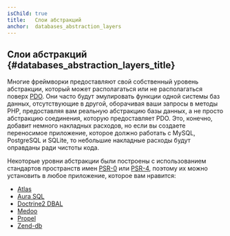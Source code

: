 ```yaml
---
isChild: true
title:   Слои абстракций
anchor:  databases_abstraction_layers
---
```


## Слои абстракций {#databases_abstraction_layers_title}

Многие фреймворки предоставляют свой собственный уровень абстракции, который может располагаться или не располагаться
поверх [PDO][1]. Они часто будут эмулировать функции одной системы баз данных, отсутствующие в другой, оборачивая ваши
запросы в методы PHP, предоставляя вам реальную абстракцию базы данных, а не просто абстракцию соединения, которую
предоставляет PDO. Это, конечно, добавит немного накладных расходов, но если вы создаете переносимое приложение,
которое должно работать с MySQL, PostgreSQL и SQLite, то небольшие накладные расходы будут оправданы ради чистоты кода.

Некоторые уровни абстракции были построены с использованием стандартов пространств имен [PSR-0][psr0] или [PSR-4][psr4],
поэтому их можно установить в любое приложение, которое вам нравится:

* [Atlas][5]
* [Aura SQL][6]
* [Doctrine2 DBAL][2]
* [Medoo][8]
* [Propel][7]
* [Zend-db][4]

[1]: https://www.php.net/book.pdo
[2]: https://www.doctrine-project.org/projects/dbal.html
[4]: https://packages.zendframework.com/docs/latest/manual/en/index.html#zendframework/zend-db
[5]: https://atlasphp.io
[6]: https://github.com/auraphp/Aura.Sql
[7]: http://propelorm.org/
[8]: https://medoo.in/
[psr0]: https://www.php-fig.org/psr/psr-0/
[psr4]: https://www.php-fig.org/psr/psr-4/
